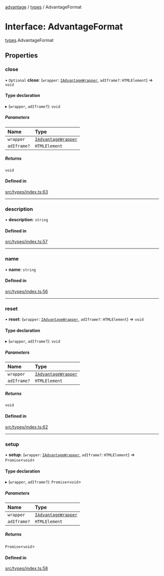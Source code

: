 [advantage](../index.md) / [types](../modules/types.md) / AdvantageFormat

# Interface: AdvantageFormat

[types](../modules/types.md).AdvantageFormat

## Properties

### close

• `Optional` **close**: (`wrapper`: [`IAdvantageWrapper`](types.IAdvantageWrapper.md), `adIframe?`: `HTMLElement`) => `void`

#### Type declaration

▸ (`wrapper`, `adIframe?`): `void`

##### Parameters

| Name | Type |
| :------ | :------ |
| `wrapper` | [`IAdvantageWrapper`](types.IAdvantageWrapper.md) |
| `adIframe?` | `HTMLElement` |

##### Returns

`void`

#### Defined in

[src/types/index.ts:63](https://github.com/madington/advantage/blob/f77afb014e4b90bd97f523eef94e5426a293c8c5/src/types/index.ts#L63)

___

### description

• **description**: `string`

#### Defined in

[src/types/index.ts:57](https://github.com/madington/advantage/blob/f77afb014e4b90bd97f523eef94e5426a293c8c5/src/types/index.ts#L57)

___

### name

• **name**: `string`

#### Defined in

[src/types/index.ts:56](https://github.com/madington/advantage/blob/f77afb014e4b90bd97f523eef94e5426a293c8c5/src/types/index.ts#L56)

___

### reset

• **reset**: (`wrapper`: [`IAdvantageWrapper`](types.IAdvantageWrapper.md), `adIframe?`: `HTMLElement`) => `void`

#### Type declaration

▸ (`wrapper`, `adIframe?`): `void`

##### Parameters

| Name | Type |
| :------ | :------ |
| `wrapper` | [`IAdvantageWrapper`](types.IAdvantageWrapper.md) |
| `adIframe?` | `HTMLElement` |

##### Returns

`void`

#### Defined in

[src/types/index.ts:62](https://github.com/madington/advantage/blob/f77afb014e4b90bd97f523eef94e5426a293c8c5/src/types/index.ts#L62)

___

### setup

• **setup**: (`wrapper`: [`IAdvantageWrapper`](types.IAdvantageWrapper.md), `adIframe?`: `HTMLElement`) => `Promise`\<`void`\>

#### Type declaration

▸ (`wrapper`, `adIframe?`): `Promise`\<`void`\>

##### Parameters

| Name | Type |
| :------ | :------ |
| `wrapper` | [`IAdvantageWrapper`](types.IAdvantageWrapper.md) |
| `adIframe?` | `HTMLElement` |

##### Returns

`Promise`\<`void`\>

#### Defined in

[src/types/index.ts:58](https://github.com/madington/advantage/blob/f77afb014e4b90bd97f523eef94e5426a293c8c5/src/types/index.ts#L58)
